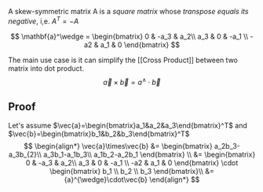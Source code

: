 A skew-symmetric matrix A is a _square matrix_ whose _transpose equals its negative_, i,e. $A^T=−A$ 

$$
\mathbf{a}^\wedge = 
\begin{bmatrix}
0   & -a_3 & a_2\\
a_3 & 0  & -a_1 \\
-a2 & a_1  & 0 
\end{bmatrix}
$$

The main use case is it can simplify the [[Cross Product]] between two matrix into dot product.
$$
\begin{equation}
\vec{a} \times \vec{b} = {a}^{\wedge}\cdot\vec{b}
\end{equation}
$$

## Proof
Let's assume $\vec{a}=\begin{bmatrix}a_1&a_2&a_3\end{bmatrix}^T$ and $\vec{b}=\begin{bmatrix}b_1&b_2&b_3\end{bmatrix}^T$
$$
\begin{align*}
\vec{a}\times\vec{b}
&=
\begin{bmatrix}
a_2b_3-a_3b_{2}\\
a_3b_1-a_1b_3\\
a_1b_2-a_2b_1
\end{bmatrix} \\
&=
\begin{bmatrix}
0   & -a_3 & a_2\\
a_3 & 0  & -a_1 \\
-a2 & a_1  & 0 
\end{bmatrix}
\cdot
\begin{bmatrix}
b_1 \\
b_2 \\
b_3
\end{bmatrix}\\
&= {a}^{\wedge}\cdot\vec{b}
\end{align*}
$$
